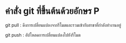# คำสั่ง git ที่ขึ้นต้นด้วยอักษร P
git pull : ดึงการเปลี่ยนแปลงจากรีโมตและรวมเข้ากับสาขาที่กำลังทำงานอยู่

git push : อัปโหลดการเปลี่ยนแปลงไปยังรีโมต
